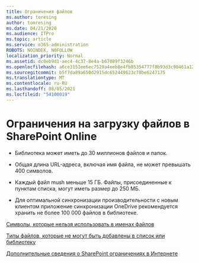 ```yaml
---
title: Ограничения файлов
ms.author: toresing
author: tomresing
ms.date: 04/21/2020
ms.audience: ITPro
ms.topic: article
ms.service: o365-administration
ROBOTS: NOINDEX, NOFOLLOW
localization_priority: Normal
ms.assetid: dc0eb9d1-aec4-4c37-8e4a-b67089f3246b
ms.openlocfilehash: a6ce3151ee6ec7529a4eeb8e4fb85354777f8b93d3c90461a12518af680ae60f
ms.sourcegitcommit: b5f7da89a650d2915dc652449623c78be6247175
ms.translationtype: MT
ms.contentlocale: ru-RU
ms.lasthandoff: 08/05/2021
ms.locfileid: "54100019"
---
```

# <a name="file-upload-limits-in-sharepoint-online"></a>Ограничения на загрузку файлов в SharePoint Online

- Библиотека может иметь до 30 миллионов файлов и папок.
    
- Общая длина URL-адреса, включая имя файла, не может превышать 400 символов.
    
- Каждый файл mush меньше 15 ГБ. Файлы, присоединенные к пунктам списка, могут иметь размер до 250 МБ.
    
- Для оптимальной синхронизации производительности с новым клиентом приложение синхронизации OneDrive рекомендуется хранить не более 100 000 файлов в библиотеке. 
    
[Символы, которые нельзя использовать в именах файлов](https://go.microsoft.com/fwlink/?linkid=866430)
  
[Типы файлов, которые не могут быть добавлены в список или библиотеку](https://go.microsoft.com/fwlink/?linkid=273757)
  
[Дополнительные сведения о SharePoint ограничениях в Интернете](https://go.microsoft.com/fwlink/?linkid=271273)
  

